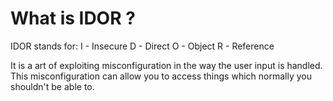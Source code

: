 # What is IDOR ? 

IDOR stands for: 
I - Insecure
D - Direct
O - Object
R - Reference

It is a art of exploiting misconfiguration in the way the user input is handled. This misconfiguration can allow you to access things which normally you shouldn't be able to. 




